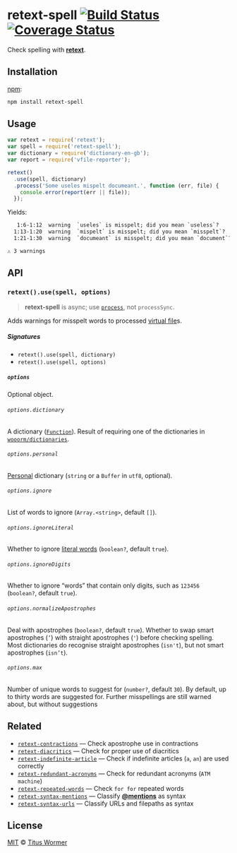 # retext-spell [![Build Status][travis-badge]][travis] [![Coverage Status][codecov-badge]][codecov]

Check spelling with [**retext**][retext].

## Installation

[npm][]:

```bash
npm install retext-spell
```

## Usage

```js
var retext = require('retext');
var spell = require('retext-spell');
var dictionary = require('dictionary-en-gb');
var report = require('vfile-reporter');

retext()
  .use(spell, dictionary)
  .process('Some useles mispelt documeant.', function (err, file) {
    console.error(report(err || file));
  });
```

Yields:

```txt
   1:6-1:12  warning  `useles` is misspelt; did you mean `useless`?      retext-spell  retext-spell
  1:13-1:20  warning  `mispelt` is misspelt; did you mean `misspelt`?    retext-spell  retext-spell
  1:21-1:30  warning  `documeant` is misspelt; did you mean `document`?  retext-spell  retext-spell

⚠ 3 warnings
```

## API

### `retext().use(spell, options)`

> **retext-spell** is async; use [`process`][process], not `processSync`.

Adds warnings for misspelt words to processed [virtual
file][vfile]s.

##### Signatures

*   `retext().use(spell, dictionary)`
*   `retext().use(spell, options)`

##### `options`

Optional object.

###### `options.dictionary`

A dictionary ([`Function`][dictionaries]).  Result of requiring one of the
dictionaries in [`wooorm/dictionaries`][dictionaries].

###### `options.personal`

[Personal][] dictionary (`string` or a `Buffer` in `utf8`, optional).

###### `options.ignore`

List of words to ignore (`Array.<string>`, default `[]`).

###### `options.ignoreLiteral`

Whether to ignore [literal words][literal] (`boolean?`, default `true`).

###### `options.ignoreDigits`

Whether to ignore “words” that contain only digits, such as `123456`
(`boolean?`, default `true`).

###### `options.normalizeApostrophes`

Deal with apostrophes (`boolean?`, default `true`).  Whether to swap smart
apostrophes (`’`) with straight apostrophes (`'`) before checking spelling.
Most dictionaries do recognise straight apostrophes (`isn't`), but not smart
apostrophes (`isn’t`).

###### `options.max`

Number of unique words to suggest for (`number?`, default `30`).  By default,
up to thirty words are suggested for.  Further misspellings are still warned
about, but without suggestions

## Related

*   [`retext-contractions`](https://github.com/wooorm/retext-contractions)
    — Check apostrophe use in contractions
*   [`retext-diacritics`](https://github.com/wooorm/retext-diacritics)
    — Check for proper use of diacritics
*   [`retext-indefinite-article`](https://github.com/wooorm/retext-indefinite-article)
    — Check if indefinite articles (`a`, `an`) are used correctly
*   [`retext-redundant-acronyms`](https://github.com/wooorm/retext-redundant-acronyms)
    — Check for redundant acronyms (`ATM machine`)
*   [`retext-repeated-words`](https://github.com/wooorm/retext-repeated-words)
    — Check `for for` repeated words
*   [`retext-syntax-mentions`](https://github.com/wooorm/retext-syntax-mentions)
    — Classify [**@mentions**](https://github.com/blog/821) as syntax
*   [`retext-syntax-urls`](https://github.com/wooorm/retext-syntax-urls)
    — Classify URLs and filepaths as syntax

## License

[MIT][license] © [Titus Wormer][author]

<!-- Definitions -->

[travis-badge]: https://img.shields.io/travis/wooorm/retext-spell.svg

[travis]: https://travis-ci.org/wooorm/retext-spell

[codecov-badge]: https://img.shields.io/codecov/c/github/wooorm/retext-spell.svg

[codecov]: https://codecov.io/github/wooorm/retext-spell

[npm]: https://docs.npmjs.com/cli/install

[license]: LICENSE

[author]: http://wooorm.com

[retext]: https://github.com/wooorm/retext

[process]: https://github.com/unifiedjs/unified#processorprocessfilevalue-done

[vfile]: https://github.com/vfile/vfile

[dictionaries]: https://github.com/wooorm/dictionaries

[literal]: https://github.com/syntax-tree/nlcst-is-literal#isliteralparent-index

[personal]: https://github.com/wooorm/nspell#personal-dictionary-documents
